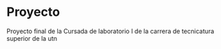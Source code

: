 # Proyecto
Proyecto final de la Cursada de laboratorio I de la carrera de tecnicatura superior de la utn
